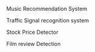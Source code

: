 Music Recommendation System

Traffic Signal recognition system

Stock Price Detector

Film review Detection
